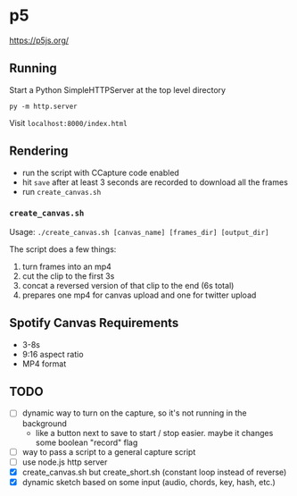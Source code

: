 # p5
https://p5js.org/

## Running
Start a Python SimpleHTTPServer at the top level directory
```
py -m http.server
```
Visit `localhost:8000/index.html`

## Rendering
- run the script with CCapture code enabled
- hit `save` after at least 3 seconds are recorded to download all the frames
- run `create_canvas.sh`

### `create_canvas.sh`
Usage: `./create_canvas.sh [canvas_name] [frames_dir] [output_dir]`

The script does a few things:
1. turn frames into an mp4
2. cut the clip to the first 3s
3. concat a reversed version of that clip to the end (6s total)
4. prepares one mp4 for canvas upload and one for twitter upload

## Spotify Canvas Requirements
- 3-8s
- 9:16 aspect ratio
- MP4 format

## TODO
- [ ] dynamic way to turn on the capture, so it's not running in the background
    - like a button next to save to start / stop easier. maybe it changes some boolean "record" flag
- [ ] way to pass a script to a general capture script
- [ ] use node.js http server
- [X] create_canvas.sh but create_short.sh (constant loop instead of reverse)
- [X] dynamic sketch based on some input (audio, chords, key, hash, etc.)